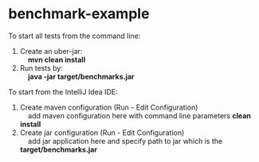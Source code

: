   # benchmark-example

To start all tests from the command line:  
1. Create an uber-jar:  
&nbsp;&nbsp;&nbsp;&nbsp;**mvn clean install**  
2. Run tests by:  
&nbsp;&nbsp;&nbsp;&nbsp;**java -jar target/benchmarks.jar**  

To start from the IntelliJ Idea IDE:  
1. Create maven configuration (Run - Edit Configuration)  
&nbsp;&nbsp;&nbsp;&nbsp;add maven configuration here with command line parameters **clean install**  
2. Create jar configuration (Run - Edit Configuration)  
&nbsp;&nbsp;&nbsp;&nbsp;add jar application here and specify path to jar which is the **target/benchmarks.jar**
